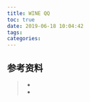 ```yaml
---
title: WINE QQ
toc: true
date: 2019-06-18 10:04:42
tags:
categories:
---
```






## 参考资料
> - []()
> - []()
